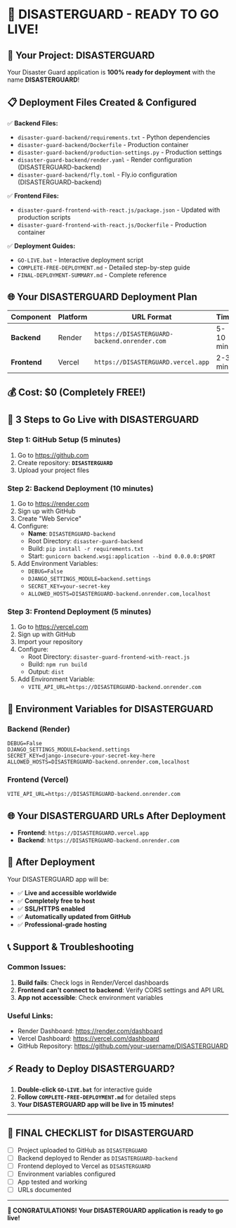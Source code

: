 # 🚀 DISASTERGUARD - READY TO GO LIVE!

## 🎯 **Your Project: DISASTERGUARD**

Your Disaster Guard application is **100% ready for deployment** with the name **DISASTERGUARD**!

## 📋 **Deployment Files Created & Configured**

✅ **Backend Files:**
- `disaster-guard-backend/requirements.txt` - Python dependencies
- `disaster-guard-backend/Dockerfile` - Production container
- `disaster-guard-backend/production-settings.py` - Production settings
- `disaster-guard-backend/render.yaml` - Render configuration (DISASTERGUARD-backend)
- `disaster-guard-backend/fly.toml` - Fly.io configuration (DISASTERGUARD-backend)

✅ **Frontend Files:**
- `disaster-guard-frontend-with-react.js/package.json` - Updated with production scripts
- `disaster-guard-frontend-with-react.js/Dockerfile` - Production container

✅ **Deployment Guides:**
- `GO-LIVE.bat` - Interactive deployment script
- `COMPLETE-FREE-DEPLOYMENT.md` - Detailed step-by-step guide
- `FINAL-DEPLOYMENT-SUMMARY.md` - Complete reference

## 🌐 **Your DISASTERGUARD Deployment Plan**

| Component | Platform | URL Format | Time |
|-----------|----------|------------|------|
| **Backend** | Render | `https://DISASTERGUARD-backend.onrender.com` | 5-10 min |
| **Frontend** | Vercel | `https://DISASTERGUARD.vercel.app` | 2-3 min |

## 💰 **Cost: $0 (Completely FREE!)**

## 🚀 **3 Steps to Go Live with DISASTERGUARD**

### **Step 1: GitHub Setup (5 minutes)**
1. Go to https://github.com
2. Create repository: **`DISASTERGUARD`**
3. Upload your project files

### **Step 2: Backend Deployment (10 minutes)**
1. Go to https://render.com
2. Sign up with GitHub
3. Create "Web Service"
4. Configure:
   - **Name**: `DISASTERGUARD-backend`
   - Root Directory: `disaster-guard-backend`
   - Build: `pip install -r requirements.txt`
   - Start: `gunicorn backend.wsgi:application --bind 0.0.0.0:$PORT`
5. Add Environment Variables:
   - `DEBUG=False`
   - `DJANGO_SETTINGS_MODULE=backend.settings`
   - `SECRET_KEY=your-secret-key`
   - `ALLOWED_HOSTS=DISASTERGUARD-backend.onrender.com,localhost`

### **Step 3: Frontend Deployment (5 minutes)**
1. Go to https://vercel.com
2. Sign up with GitHub
3. Import your repository
4. Configure:
   - Root Directory: `disaster-guard-frontend-with-react.js`
   - Build: `npm run build`
   - Output: `dist`
5. Add Environment Variable:
   - `VITE_API_URL=https://DISASTERGUARD-backend.onrender.com`

## 🔧 **Environment Variables for DISASTERGUARD**

### **Backend (Render)**
```env
DEBUG=False
DJANGO_SETTINGS_MODULE=backend.settings
SECRET_KEY=django-insecure-your-secret-key-here
ALLOWED_HOSTS=DISASTERGUARD-backend.onrender.com,localhost
```

### **Frontend (Vercel)**
```env
VITE_API_URL=https://DISASTERGUARD-backend.onrender.com
```

## 🌐 **Your DISASTERGUARD URLs After Deployment**

- **Frontend**: `https://DISASTERGUARD.vercel.app`
- **Backend**: `https://DISASTERGUARD-backend.onrender.com`

## 🎉 **After Deployment**

Your DISASTERGUARD app will be:
- ✅ **Live and accessible worldwide**
- ✅ **Completely free to host**
- ✅ **SSL/HTTPS enabled**
- ✅ **Automatically updated from GitHub**
- ✅ **Professional-grade hosting**

## 📞 **Support & Troubleshooting**

### **Common Issues:**
1. **Build fails**: Check logs in Render/Vercel dashboards
2. **Frontend can't connect to backend**: Verify CORS settings and API URL
3. **App not accessible**: Check environment variables

### **Useful Links:**
- Render Dashboard: https://render.com/dashboard
- Vercel Dashboard: https://vercel.com/dashboard
- GitHub Repository: https://github.com/your-username/DISASTERGUARD

## ⚡ **Ready to Deploy DISASTERGUARD?**

1. **Double-click `GO-LIVE.bat`** for interactive guide
2. **Follow `COMPLETE-FREE-DEPLOYMENT.md`** for detailed steps
3. **Your DISASTERGUARD app will be live in 15 minutes!**

---

## 🎯 **FINAL CHECKLIST for DISASTERGUARD**

- [ ] Project uploaded to GitHub as `DISASTERGUARD`
- [ ] Backend deployed to Render as `DISASTERGUARD-backend`
- [ ] Frontend deployed to Vercel as `DISASTERGUARD`
- [ ] Environment variables configured
- [ ] App tested and working
- [ ] URLs documented

---

**🚀 CONGRATULATIONS! Your DISASTERGUARD application is ready to go live!**
